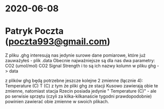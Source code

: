 # 2020-06-08
# Patryk Poczta (poczta993@gmail.com)

Z pliku .ghg interesują nas jedynie surowe dane pomiarowe, które już zauważyłeś - plik .data
Obecnie najważniejsze są dla nas dwa parametry:
CO2 (umol/mol)
CO2 Signal Strength
i to są ich nazwy kolumn w pliku ghg -> data

z plików ghg będą potrzebne jeszcze kolejne 2 zmienne (łącznie 4):
Temperature (C)
T (C)
z tym że pliki ghg ze stacji Kusowo zawierają obie te zmienne, natomiast stacja Rzecin posiada jedynie " Temperature (C)" - ale po serwisie sprzętu (czyli za kilka-kilkanaście tygodni prawdopodobnie) powinien zawierać obie zmienne w swoich plikach.
